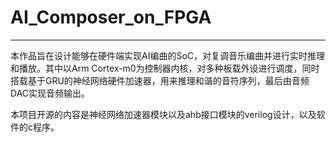# AI_Composer_on_FPGA
------

本作品旨在设计能够在硬件端实现AI编曲的SoC，对复调音乐编曲并进行实时推理和播放。其中以Arm Cortex-m0为控制器内核，对多种板载外设进行调度，同时搭载基于GRU的神经网络硬件加速器，用来推理和谐的音符序列，最后由音频DAC实现音频输出。

本项目开源的内容是神经网络加速器模块以及ahb接口模块的verilog设计，以及软件的c程序。
